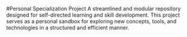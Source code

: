 #Personal Specialization Project
A streamlined and modular repository designed for self-directed learning and skill development. This project serves as a personal sandbox for exploring new concepts, tools, and technologies in a structured and efficient manner.
